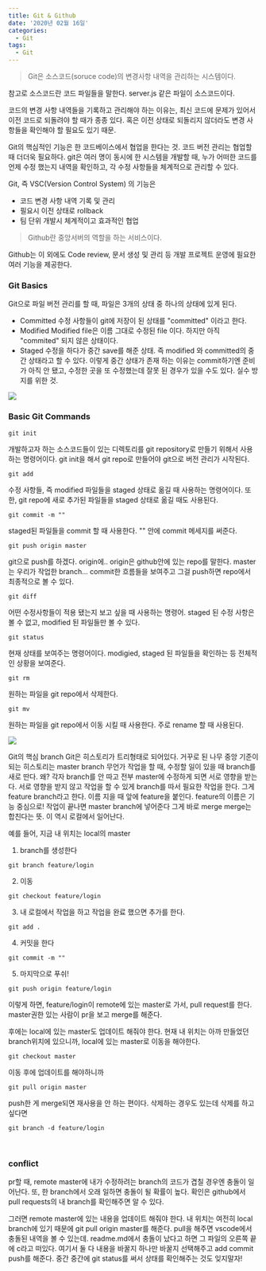 ```yaml
---
title: Git & Github
date: '2020년 02월 16일'
categories:
  - Git
tags:
  - Git
---
```


> Git은 소스코드(soruce code)의 변경사항 내역을 관리하는 시스템이다.

참고로 소스코드란 코드 파일들을 말한다. server.js 같은 파일이 소스코드이다.

코드의 변경 사항 내역들을 기록하고 관리해야 하는 이유는,
최신 코드에 문제가 있어서 이전 코드로 되돌려야 할 때가 종종 있다.
혹은 이전 상태로 되돌리지 않더라도 변경 사항들을 확인해야 할 필요도 있기 때문.

Git의 핵심적인 기능은 한 코드베이스에서 협업을 한다는 것.
코드 버전 관리는 협업할 때 더더욱 필요하다. git은 여러 명이 동시에 한 시스템을 개발할 때, 누가 어떠한 코드를 언제 수정 했는지 내역을 확인하고, 각 수정 사항들을 체계적으로 관리할 수 있다.

Git, 즉 VSC(Version Control System) 의 기능은

- 코드 변경 사항 내역 기록 및 관리
- 필요시 이전 상태로 rollback
- 팀 단위 개발시 체계적이고 효과적인 협업

> Github란 중앙서버의 역할을 하는 서비스이다.

Github는 이 외에도 Code review, 문서 생성 및 관리 등 개발 프로젝트 운영에 필요한 여러 기능을 제공한다.

### Git Basics

Git으로 파일 버전 관리를 할 때, 파일은 3개의 상태 중 하나의 상태에 있게 된다.

- Committed
  수정 사항들이 git에 저장이 된 상태를 "committed" 이라고 한다.
- Modified
  Modified file은 이름 그대로 수정된 file 이다. 하지만 아직 "commited" 되지 않은 상태이다.
- Staged
  수정을 하다가 중간 save를 해준 상태. 즉 modified 와 committed의 중간 상태라고 할 수 있다.
  이렇게 중간 상태가 존재 하는 이유는 commit하기엔 준비가 아직 안 됐고, 수정한 곳을 또 수정했는데 잘못 된 경우가 있을 수도 있다. 실수 방지를 위한 것.

![](https://images.velog.io/images/eunmi/post/2979ac62-7dd6-40bb-9118-f072035af862/image.png)

### Basic Git Commands

```
git init
```

개발하고자 하는 소스코드들이 있는 디렉토리를 git repository로 만들기 위해서 사용하는 명령어이다. git init을 해서 git repo로 만들어야 git으로 버전 관리가 시작된다.

```
git add
```

수정 사항들, 즉 modified 파일들을 staged 상태로 옮길 때 사용하는 명령어이다. 또한, git repo에 새로 추가된 파일들을 staged 상태로 옮길 때도 사용된다.

```
git commit -m ""
```

staged된 파일들을 commit 할 때 사용한다. "" 안에 commit 메세지를 써준다.

```
git push origin master
```

git으로 push를 하겠다. origin에.. origin은 github안에 있는 repo를 말한다.
master는 우리가 작업한 branch… commit한 흐름들을 보여주고 그걸 push하면
repo에서 최종적으로 볼 수 있다.

```
git diff
```

어떤 수정사항들이 적용 됐는지 보고 싶을 때 사용하는 명령어.
staged 된 수정 사항은 볼 수 없고, modified 된 파일들만 볼 수 있다.

```
git status
```

현재 상태를 보여주는 명령어이다. modigied, staged 된 파일들을 확인하는 등 전체적인 상황을 보여준다.

```
git rm
```

원하는 파일을 git repo에서 삭제한다.

```
git mv
```

원하는 파일을 git repo에서 이동 시킬 때 사용한다. 주로 rename 할 때 사용된다.

![](https://images.velog.io/images/eunmi/post/5b05b730-a610-432d-9618-01a9896bd257/image.png)

Git의 핵심 branch
Git은 히스토리가 트리형태로 되어있다. 거꾸로 된 나무
중앙 기준이 되는 히스토리는 master branch
무언가 작업을 할 때, 수정할 일이 있을 때 branch를 새로 딴다.
왜?
각자 branch를 안 따고 전부 master에 수정하게 되면 서로 영향을 받는다.
서로 영향을 받지 않고 작업을 할 수 있게 branch를 따서 필요한 작업을 한다.
그게 feature branch라고 한다.
이름 지을 때 앞에 feature을 붙인다. feature의 이름은 기능 중심으로!
작업이 끝나면 master branch에 넣어준다 그게 바로 merge
merge는 합친다는 뜻. 이 역시 로컬에서 일어난다.

예를 들어, 지금 내 위치는 local의 master

1.  branch를 생성한다

```
git branch feature/login
```

2.  이동

```
git checkout feature/login
```

3.  내 로컬에서 작업을 하고 작업을 완료 했으면 추가를 한다.

```
git add .
```

4.  커밋을 한다

```
git commit -m ""
```

5.  마지막으로 푸쉬!

```
git push origin feature/login
```

이렇게 하면, feature/login이 remote에 있는 master로 가서, pull request를 한다.
master권한 있는 사람이 pr을 보고 merge를 해준다.

후에는 local에 있는 master도 업데이트 해줘야 한다.
현재 내 위치는 아까 만들었던 branch위치에 있으니까, local에 있는 master로 이동을 해야한다.

```
git checkout master
```

이동 후에 업데이트를 해야하니까

```
git pull origin master
```

push한 게 merge되면 재사용을 안 하는 편이다.
삭제하는 경우도 있는데 삭제를 하고 싶다면

```
git branch -d feature/login
```

<br />

### conflict

pr할 때, remote master에 내가 수정하려는 branch의 코드가 겹칠 경우엔 충돌이 일어난다.
또, 한 branch에서 오래 일하면 충돌이 될 확률이 높다.
확인은 github에서 pull requests의 내 branch를 확인해주면 알 수 있다.

그러면 remote master에 있는 내용을 업데이트 해줘야 한다.
내 위치는 여전히 local branch에 있기 때문에 git pull origin master를 해준다.
pull을 해주면 vscode에서 충돌된 내역을 볼 수 있는데.
readme.md에서 충돌이 났다고 하면 그 파일의 오른쪽 끝에 c라고 떠있다.
여기서 둘 다 내용을 바꿀지 하나만 바꿀지 선택해주고
add commit push를 해준다.
중간 중간에 git status를 써서 상태를 확인해주는 것도 잊지말자!
